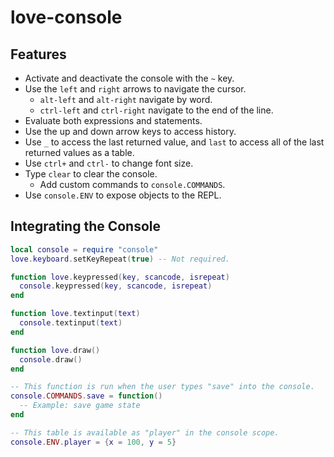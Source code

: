 # love-console

## Features
- Activate and deactivate the console with the `~` key.
- Use the `left` and `right` arrows to navigate the cursor.
  - `alt-left` and `alt-right` navigate by word.
  - `ctrl-left` and `ctrl-right` navigate to the end of the line.
- Evaluate both expressions and statements.
- Use the up and down arrow keys to access history.
- Use `_` to access the last returned value, and `last` to access all of the last returned values as a table.
- Use `ctrl+` and `ctrl-` to change font size.
- Type `clear` to clear the console.
  - Add custom commands to `console.COMMANDS`.
- Use `console.ENV` to expose objects to the REPL.

## Integrating the Console

```lua
local console = require "console"
love.keyboard.setKeyRepeat(true) -- Not required.

function love.keypressed(key, scancode, isrepeat)
  console.keypressed(key, scancode, isrepeat)
end

function love.textinput(text)
  console.textinput(text)
end

function love.draw()
  console.draw()
end

-- This function is run when the user types "save" into the console.
console.COMMANDS.save = function()
  -- Example: save game state
end

-- This table is available as "player" in the console scope.
console.ENV.player = {x = 100, y = 5}
```
